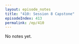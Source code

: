 ```yaml
---
layout: episode_notes
title: "410: Session 8 Capstone"
episodeIndex: 413
permalink: /ep/410
---
```

No notes yet.
